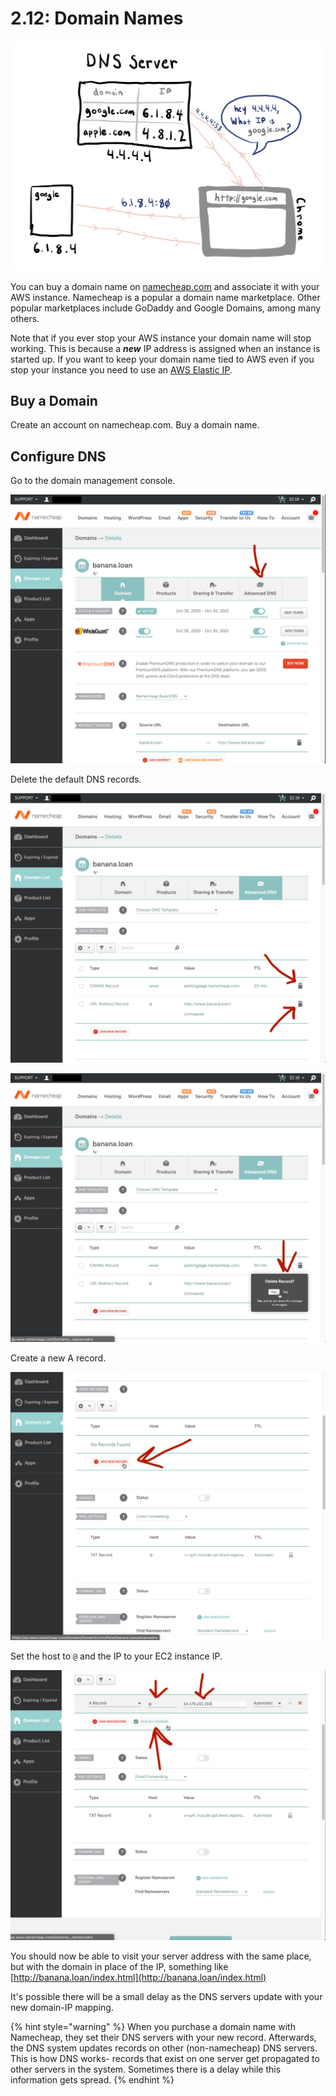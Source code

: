 # 2.12: Domain Names

![Namecheap is one \(but not the only\) resource that holds the domain-to-IP address mapping.](../.gitbook/assets/dns.jpg)



You can buy a domain name on [namecheap.com](https://namecheap.com) and associate it with your AWS instance. Namecheap is a popular a domain name marketplace. Other popular marketplaces include GoDaddy and Google Domains, among many others.

Note that if you ever stop your AWS instance your domain name will stop working. This is because a _**new**_ IP address is assigned when an instance is started up. If you want to keep your domain name tied to AWS even if you stop your instance you need to use an [AWS Elastic IP](https://docs.aws.amazon.com/AWSEC2/latest/UserGuide/elastic-ip-addresses-eip.html).

## Buy a Domain

Create an account on namecheap.com. Buy a domain name.

## Configure DNS

Go to the domain management console.

![](../.gitbook/assets/screen-shot-2020-10-30-at-10.28.25-pm.png)

Delete the default DNS records.

![](../.gitbook/assets/screen-shot-2020-10-30-at-10.30.42-pm.png)

![](../.gitbook/assets/screen-shot-2020-10-30-at-10.30.50-pm.png)

Create a new A record.

![](../.gitbook/assets/screen-shot-2020-10-30-at-10.31.17-pm.png)

Set the host to `@` and the IP to your EC2 instance IP.

![](../.gitbook/assets/screen-shot-2020-10-30-at-10.31.59-pm.png)

You should now be able to visit your server address with the same place, but with the domain in place of the IP, something like [http://banana.loan/index.html](http://banana.loan/index.html)

It's possible there will be a small delay as the DNS servers update with your new domain-IP mapping. 

{% hint style="warning" %}
When you purchase a domain name with Namecheap, they set their DNS servers with your new record. Afterwards, the DNS system updates records on other \(non-namecheap\) DNS servers. This is how DNS works- records that exist on one server get propagated to other servers in the system. Sometimes there is a delay while this information gets spread.
{% endhint %}




